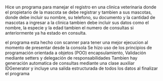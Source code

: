 Hice un programa para manejar el registro en una clinica veterinaria donde el propietario de la mascota se debe registrar y tambien a sus mascotas, donde debe incluir su nombre, su telefono, su documento y la cantidad de mascotas a ingresar a la clinica tambien debe incluir sus datos como el nombre, la especie y la edad tambien el numero de consultas si anteriormente ya ha estado en consulta.

el programa esta hecho con scanner para tener una mejor ejecucion al momento de presentar desde la consola
Se hizo uso de los principios de programación orientada a objetos (POO) encapsulamiento, 
Validación mediante setters y delegación de responsabilidades
Tambien hay generación automatica de consultas mediante una clase auxiliar IDGenerator y incluye una salida estructurada de todos los datos al finalizar el programa
